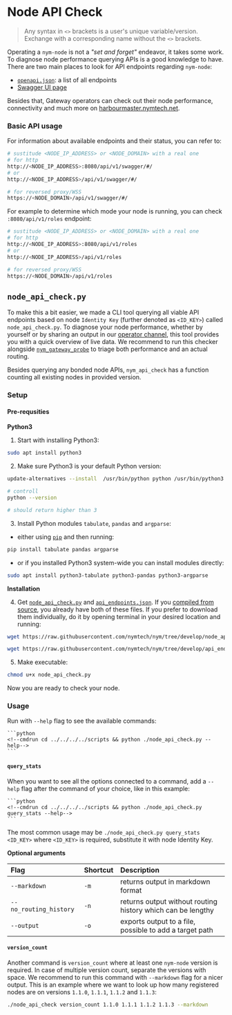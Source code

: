# Node API Check

> Any syntax in `<>` brackets is a user's unique variable/version. Exchange with a corresponding name without the `<>` brackets.

Operating a `nym-node` is not a *"set and forget"* endeavor, it takes some work. To diagnose node performance querying APIs is a good knowledge to have. There are two main places to look for API endpoints regarding `nym-node`:

- [`openapi.json`](https://validator.nymtech.net/api/v1/openapi.json): a list of all endpoints
- [Swagger UI page](https://validator.nymtech.net/api/swagger/index.html)

Besides that, Gateway operators can check out their node performance, connectivity and much more on [harbourmaster.nymtech.net](https://harbourmaster.nymtech.net/).

### Basic API usage

For information about available endpoints and their status, you can refer to:
```sh
# sustitude <NODE_IP_ADDRESS> or <NODE_DOMAIN> with a real one
# for http
http://<NODE_IP_ADDRESS>:8080/api/v1/swagger/#/
# or
http://<NODE_IP_ADDRESS>/api/v1/swagger/#/

# for reversed proxy/WSS
https://<NODE_DOMAIN>/api/v1/swagger/#/
```

For example to determine which mode your node is running, you can check `:8080/api/v1/roles` endpoint:
```sh
# sustitude <NODE_IP_ADDRESS> or <NODE_DOMAIN> with a real one
# for http
http://<NODE_IP_ADDRESS>:8080/api/v1/roles
# or
http://<NODE_IP_ADDRESS>/api/v1/roles

# for reversed proxy/WSS
https://<NODE_DOMAIN>/api/v1/roles
```

## `node_api_check.py`

To make this a bit easier, we made a CLI tool querying all viable API endpoints based on node `Identity Key` (further denoted as `<ID_KEY>`) called `node_api_check.py`. To diagnose your node performance, whether by yourself or by sharing an output in our [operator channel](https://matrix.to/#/#operators:nymtech.chat), this tool provides you with a quick overview of live data. We recommend to run this checker alongside [`nym_gateway_probe`](gateway-probe.md) to triage both performance and an actual routing.

Besides querying any bonded node APIs, `nym_api_check` has a function counting all existing nodes in provided version.

### Setup

#### Pre-requsities

**Python3**

1. Start with installing Python3:
```sh
sudo apt install python3
```

2. Make sure Python3 is your default Python version:
```sh
update-alternatives --install  /usr/bin/python python /usr/bin/python3 1

# controll
python --version

# should return higher than 3
```

3. Install Python modules `tabulate`, `pandas` and `argparse`:
- either using [`pip`](https://python.land/virtual-environments/installing-packages-with-pip) and then running:
```sh
pip install tabulate pandas argparse
```
- or if you installed Python3 system-wide you can install modules directly:
```sh
sudo apt install python3-tabulate python3-pandas python3-argparse
```

**Installation**

4. Get [`node_api_check.py`](https://github.com/nymtech/nym/tree/develop/scripts/node_api_check.py) and [`api_endpoints.json`](https://github.com/nymtech/nym/tree/develop/scripts/api_endpoints.json). If you [compiled from source](../binaries/building-nym.md), you already have both of these files. If you prefer to download them individually, do it by opening terminal in your desired location and running:
```sh
wget https://raw.githubusercontent.com/nymtech/nym/tree/develop/node_api_check.py

wget https://raw.githubusercontent.com/nymtech/nym/tree/develop/api_endpoints.json
```

5. Make executable:
```sh
chmod u+x node_api_check.py
```

Now you are ready to check your node.

### Usage

Run with `--help` flag to see the available commands:

~~~admonish example collapsible=true title="./node_api_check.py --help"
```python
<!--cmdrun cd ../../../../scripts && python ./node_api_check.py --help-->
```
~~~

#### `query_stats`

When you want to see all the options connected to a command, add a `--help` flag after the command of your choice, like in this example:
~~~admonish example collapsible=true title="./node_api_check.py query_stats --help"
```python
<!--cmdrun cd ../../../../scripts && python ./node_api_check.py query_stats --help-->
```
~~~

The most common usage may be `./node_api_check.py query_stats <ID_KEY>` where `<ID_KEY>` is required, substitute it with node Identity Key.

**Optional arguments**

| Flag                   | Shortcut | Description                                                 |
| :---                   |     :---      | :---                                                        |
| `--markdown`           |     `-m`      | returns output in markdown format                           |
| `--no_routing_history` |     `-n`      | returns output without routing history which can be lengthy |
| `--output`             |     `-o`      | exports output to a file, possible to add a target path     |

#### `version_count`

Another command is `version_count` where at least one `nym-node` version is required. In case of multiple version count, separate the versions with space. We recommend to run this command with `--markdown` flag for a nicer output. This is an example where we want to look up how many registered nodes are on versions `1.1.0`, `1.1.1`, `1.1.2` and `1.1.3`:
```sh
./node_api_check version_count 1.1.0 1.1.1 1.1.2 1.1.3 --markdown
```
